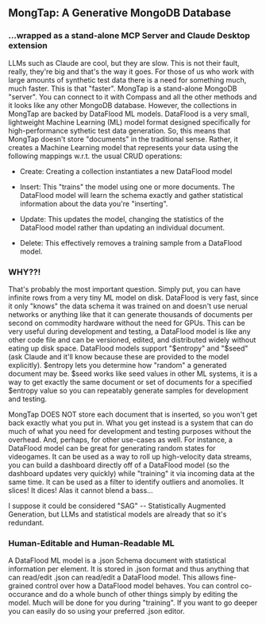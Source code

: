 ## MongTap: A Generative MongoDB Database
### ...wrapped as a stand-alone MCP Server and Claude Desktop extension

LLMs such as Claude are cool, but they are slow. This is not their fault, really, they're big and that's the way it goes. For those of us who work with large amounts of synthetic test data there is a need for something much, much faster. This is that "faster". MongTap is a stand-alone MongoDB "server". You can connect to it with Compass and all the other methods and it looks like any other MongoDB database. However, the collections in MongTap are backed by DataFlood ML models. DataFlood is a very small, lightweight Machine Learning (ML) model format designed specifically for high-performance sythetic test data generation. So, this means that MongTap doesn't store "documents" in the traditional sense. Rather, it creates a Machine Learning model that represents your data using the following mappings w.r.t. the usual CRUD operations:

- Create: Creating a collection instantiates a new DataFlood model

- Insert: This "trains" the model using one or more documents. The DataFlood model will learn the schema exactly and gather statistical information about the data you're "inserting".

- Update: This updates the model, changing the statistics of the DataFlood model rather than updating an individual document.

- Delete: This effectively removes a training sample from a DataFlood model.

### WHY??!

That's probably the most important question. Simply put, you can have infinite rows from a very tiny ML model on disk. DataFlood is very fast, since it only "knows" the data schema it was trained on and doesn't use nerual networks or anything like that it can generate thousands of documents per second on commodity hardware without the need for GPUs. This can be very useful during development and testing, a DataFlood model is like any other code file and can be versioned, edited, and distributed widely without eating up disk space. DataFlood models support "$entropy" and "$seed" (ask Claude and it'll know because these are provided to the model explicitly). $entropy lets you determine how "random" a generated document may be. $seed works like seed values in other ML systems, it is a way to get exactly the same document or set of documents for a specified $entropy value so you can repeatably generate samples for development and testing.

MongTap DOES NOT store each document that is inserted, so you won't get back exactly what you put in. What you get instead is a system that can do much of what you need for development and testing purposes without the overhead. And, perhaps, for other use-cases as well. For instance, a DataFlood model can be great for generating random states for videogames. It can be used as a way to roll up high-velocity data streams, you can build a dashboard directly off of a DataFlood model (so the dashboard updates very quickly) while "training" it via incoming data at the same time. It can be used as a filter to identify outliers and anomolies. It slices! It dices! Alas it cannot blend a bass...

I suppose it could be considered "SAG" -- Statistically Augmented Generation, but LLMs and statistical models are already that so it's redundant.

### Human-Editable and Human-Readable ML

A DataFlood ML model is a .json Schema document with statistical information per element. It is stored in .json format and thus anything that can read/edit .json can read/edit a DataFlood model. This allows fine-grained control over how a DataFlood model behaves. You can control co-occurance and do a whole bunch of other things simply by editing the model. Much will be done for you during "training". If you want to go deeper you can easily do so using your preferred .json editor.





